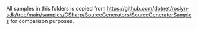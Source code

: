 All samples in this folders is copied from https://github.com/dotnet/roslyn-sdk/tree/main/samples/CSharp/SourceGenerators/SourceGeneratorSamples for comparison purposes.
